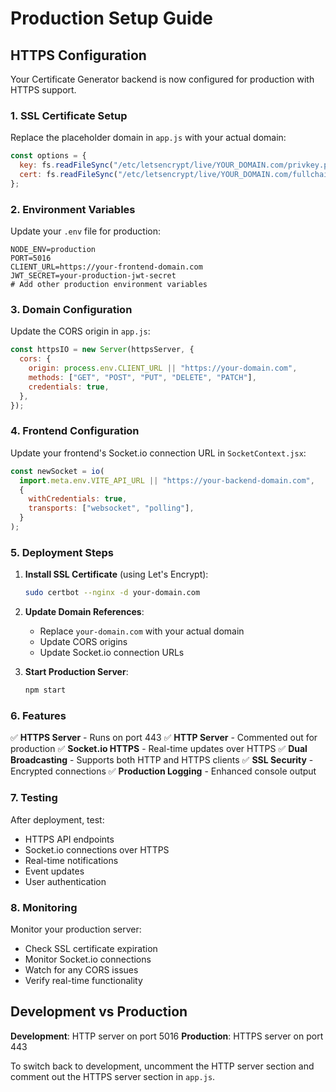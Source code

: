 # Production Setup Guide

## HTTPS Configuration

Your Certificate Generator backend is now configured for production with HTTPS support.

### 1. SSL Certificate Setup

Replace the placeholder domain in `app.js` with your actual domain:

```javascript
const options = {
  key: fs.readFileSync("/etc/letsencrypt/live/YOUR_DOMAIN.com/privkey.pem"),
  cert: fs.readFileSync("/etc/letsencrypt/live/YOUR_DOMAIN.com/fullchain.pem"),
};
```

### 2. Environment Variables

Update your `.env` file for production:

```env
NODE_ENV=production
PORT=5016
CLIENT_URL=https://your-frontend-domain.com
JWT_SECRET=your-production-jwt-secret
# Add other production environment variables
```

### 3. Domain Configuration

Update the CORS origin in `app.js`:

```javascript
const httpsIO = new Server(httpsServer, {
  cors: {
    origin: process.env.CLIENT_URL || "https://your-domain.com",
    methods: ["GET", "POST", "PUT", "DELETE", "PATCH"],
    credentials: true,
  },
});
```

### 4. Frontend Configuration

Update your frontend's Socket.io connection URL in `SocketContext.jsx`:

```javascript
const newSocket = io(
  import.meta.env.VITE_API_URL || "https://your-backend-domain.com",
  {
    withCredentials: true,
    transports: ["websocket", "polling"],
  }
);
```

### 5. Deployment Steps

1. **Install SSL Certificate** (using Let's Encrypt):

   ```bash
   sudo certbot --nginx -d your-domain.com
   ```

2. **Update Domain References**:

   - Replace `your-domain.com` with your actual domain
   - Update CORS origins
   - Update Socket.io connection URLs

3. **Start Production Server**:
   ```bash
   npm start
   ```

### 6. Features

✅ **HTTPS Server** - Runs on port 443
✅ **HTTP Server** - Commented out for production
✅ **Socket.io HTTPS** - Real-time updates over HTTPS
✅ **Dual Broadcasting** - Supports both HTTP and HTTPS clients
✅ **SSL Security** - Encrypted connections
✅ **Production Logging** - Enhanced console output

### 7. Testing

After deployment, test:

- HTTPS API endpoints
- Socket.io connections over HTTPS
- Real-time notifications
- Event updates
- User authentication

### 8. Monitoring

Monitor your production server:

- Check SSL certificate expiration
- Monitor Socket.io connections
- Watch for any CORS issues
- Verify real-time functionality

## Development vs Production

**Development**: HTTP server on port 5016
**Production**: HTTPS server on port 443

To switch back to development, uncomment the HTTP server section and comment out the HTTPS server section in `app.js`.
